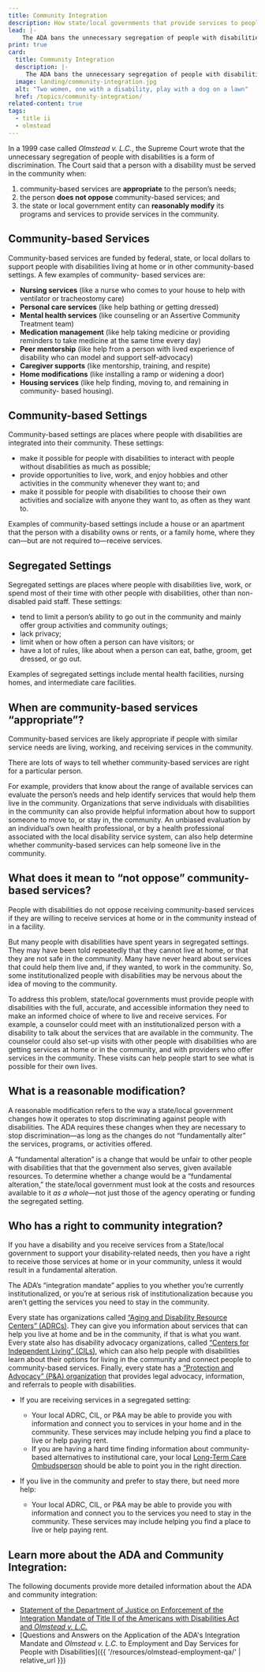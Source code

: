 ```yaml
---
title: Community Integration
description: How state/local governments that provide services to people with disabilities must offer those services in people’s homes and communities—not just institutions.
lead: |-
    The ADA bans the unnecessary segregation of people with disabilities in a regulation called “the integration mandate.” As a result, State and local governments that provide services to people with disabilities must offer those services in people’s homes and communities—not just in institutions.
print: true
card:
  title: Community Integration
  description: |-
     The ADA bans the unnecessary segregation of people with disabilities in a regulation called “the integration mandate.” State and local governments must offer services to people with disabilities in home and community settings.
  image: landing/community-integration.jpg
  alt: "Two women, one with a disability, play with a dog on a lawn"
  href: /topics/community-integration/
related-content: true
tags:
  - title ii
  - olmstead
---
```

In a 1999 case called *Olmstead v. L.C.*, the Supreme Court wrote that the unnecessary
segregation of people with disabilities is a form of discrimination. The Court said that a person
with a disability must be served in the community when:
1. community-based services are **appropriate** to the person’s needs;
2. the person **does not oppose** community-based services; and
3. the state or local government entity can **reasonably modify** its programs and services to
provide services in the community.

## Community-based Services

Community-based services are funded by federal, state, or local dollars to support people with
disabilities living at home or in other community-based settings. A few examples of community-
based services are:

- **Nursing services** (like a nurse who comes to your house to help with ventilator or
tracheostomy care)
- **Personal care services** (like help bathing or getting dressed)
- **Mental health services** (like counseling or an Assertive Community Treatment
team)
- **Medication management** (like help taking medicine or providing reminders to
take medicine at the same time every day)
- **Peer mentorship** (like help from a person with lived experience of disability who
can model and support self-advocacy)
- **Caregiver supports** (like mentorship, training, and respite)
- **Home modifications** (like installing a ramp or widening a door)
- **Housing services** (like help finding, moving to, and remaining in community-
based housing).

## Community-based Settings

Community-based settings are places where people with disabilities are integrated into their community. These settings:
- make it possible for people with disabilities to interact with people without disabilities as
much as possible;
- provide opportunities to live, work, and enjoy hobbies and other activities in the
community whenever they want to; and
- make it possible for people with disabilities to choose their own activities and socialize
with anyone they want to, as often as they want to.

Examples of community-based settings include a house or an apartment that the person with a
disability owns or rents, or a family home, where they can—but are not required to—receive
services.

## Segregated Settings

Segregated settings are places where people with disabilities live, work, or spend most of their
time with other people with disabilities, other than non-disabled paid staff. These settings:
- tend to limit a person’s ability to go out in the community and mainly offer group
activities and community outings;
- lack privacy;
- limit when or how often a person can have visitors; or
- have a lot of rules, like about when a person can eat, bathe, groom, get dressed, or go out.

Examples of segregated settings include mental health facilities, nursing homes, and intermediate
care facilities.

## When are community-based services “appropriate”?

Community-based services are likely appropriate if people with similar service needs are living,
working, and receiving services in the community.

There are lots of ways to tell whether community-based services are right for a particular person.

For example, providers that know about the range of available services can evaluate the person’s
needs and help identify services that would help them live in the community. Organizations that
serve individuals with disabilities in the community can also provide helpful information about
how to support someone to move to, or stay in, the community. An unbiased evaluation by an
individual’s own health professional, or by a health professional associated with the local
disability service system, can also help determine whether community-based services can help
someone live in the community.

## What does it mean to “not oppose” community-based services?

People with disabilities do not oppose receiving community-based services if they are willing to
receive services at home or in the community instead of in a facility.

But many people with disabilities have spent years in segregated settings. They may have been
told repeatedly that they cannot live at home, or that they are not safe in the community. Many
have never heard about services that could help them live and, if they wanted, to work in the
community. So, some institutionalized people with disabilities may be nervous about the idea of
moving to the community.

To address this problem, state/local governments must provide people with disabilities with the
full, accurate, and accessible information they need to make an informed choice of where to live
and receive services. For example, a counselor could meet with an institutionalized person with a
disability to talk about the services that are available in the community. The counselor could also
set-up visits with other people with disabilities who are getting services at home or in the
community, and with providers who offer services in the community. These visits can help
people start to see what is possible for their own lives.

## What is a reasonable modification?

A reasonable modification refers to the way a state/local government changes how it operates to
stop discriminating against people with disabilities. The ADA requires these changes when they
are necessary to stop discrimination—as long as the changes do not “fundamentally alter” the
services, programs, or activities offered.

A “fundamental alteration” is a change that would be unfair to other people with disabilities that
that the government also serves, given available resources. To determine whether a change
would be a “fundamental alteration,” the state/local government must look at the costs and
resources available to it *as a whole*—not just those of the agency operating or funding the
segregated setting.

## Who has a right to community integration?

If you have a disability and you receive services from a State/local government to support your
disability-related needs, then you have a right to receive those services at home or in your
community, unless it would result in a fundamental alteration.

The ADA’s “integration mandate” applies to you whether you’re currently institutionalized, or
you’re at serious risk of institutionalization because you aren’t getting the services you need to
stay in the community.

Every state has organizations called [“Aging and Disability Resource Centers” (ADRCs)](https://acl.gov/programs/aging-and-disability-networks/aging-and-disability-resource-centers). They
can give you information about services that can help you live at home and be in the community,
if that is what you want. Every state also has disability advocacy organizations, called [“Centers
for Independent Living” (CILs)](https://acl.gov/programs/aging-and-disability-networks/centers-independent-living), which can also help people with disabilities learn about their options for living in the community and connect people to community-based services. Finally, every state has a [“Protection and Advocacy” (P&amp;A) organization](https://acl.gov/programs/aging-and-disability-networks/state-protection-advocacy-systems) that provides legal advocacy, information, and referrals to people with disabilities.

- If you are receiving services in a segregated setting:

  - Your local ADRC, CIL, or P&amp;A may be able to provide you with information and
connect you to services in your home and in the community. These services may
include helping you find a place to live or help paying rent.
  - If you are having a hard time finding information about community-based
alternatives to institutional care, your local [Long-Term Care Ombudsperson](https://acl.gov/programs/Protecting-Rights-and-Preventing-Abuse/Long-term-Care-Ombudsman-Program)
should be able to point you in the right direction.

- If you live in the community and prefer to stay there, but need more help:

  - Your local ADRC, CIL, or P&amp;A may be able to provide you with information and
connect you to the services you need to stay in the community. These services
may include helping you find a place to live or help paying rent.

## Learn more about the ADA and Community Integration:

The following documents provide more detailed information about the ADA and community
integration:
- [Statement of the Department of Justice on Enforcement of the Integration Mandate of
Title II of the Americans with Disabilities Act and *Olmstead v. L.C.*](https://archive.ada.gov/olmstead/q&a_olmstead.htm)
- [Questions and Answers on the Application of the ADA's Integration Mandate and <em>Olmstead v. L.C.</em> to Employment and Day Services for People with Disabilities]({{ '/resources/olmstead-employment-qa/' | relative_url }})
